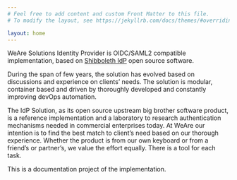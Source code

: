 ```yaml
---
# Feel free to add content and custom Front Matter to this file.
# To modify the layout, see https://jekyllrb.com/docs/themes/#overriding-theme-defaults

layout: home
---
```

WeAre Solutions Identity Provider is OIDC/SAML2 compatible implementation, based on [Shibboleth IdP](https://shibboleth.atlassian.net/) open source software.

During the span of few years, the solution has evolved based on discussions and experience on clients’ needs. The solution is modular, container based and driven by thoroughly developed and constantly improving devOps automation.

The IdP Solution, as its open source upstream big brother software product, is a reference implementation and a laboratory to research authentication mechanisms needed in commercial enterprises today. At WeAre our intention is to find the best match to client’s need based on our thorough experience. Whether the product is from our own keyboard or from a friend’s or partner’s, we value the effort equally. There is a tool for each task.

This is a documentation project of the implementation.